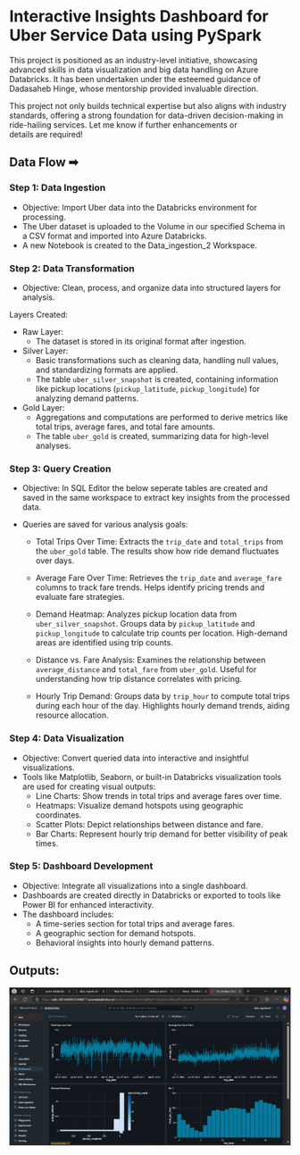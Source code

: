 
# Interactive Insights Dashboard for Uber Service Data using PySpark

This project is positioned as an industry-level initiative, showcasing advanced skills in data visualization and big data handling on Azure Databricks. It has been undertaken under the esteemed guidance of Dadasaheb Hinge, whose mentorship provided invaluable direction.

This project not only builds technical expertise but also aligns with industry standards, offering a strong foundation for data-driven decision-making in ride-hailing services. Let me know if further enhancements or details are required!
## Data Flow ➡

 ### Step 1: Data Ingestion 
- Objective: Import Uber data into the Databricks environment for processing.
- The Uber dataset is uploaded to the Volume in our specified Schema in a CSV format and imported into Azure Databricks.
- A new Notebook is created to the Data_ingestion_2 Workspace. 
### Step 2: Data Transformation

- Objective: Clean, process, and organize data into structured layers for analysis.

Layers Created:

- Raw Layer: 
    - The dataset is stored in its original format after ingestion.
- Silver Layer: 
    - Basic transformations such as cleaning data, handling null values, and standardizing formats are applied. 
    - The table `uber_silver_snapshot` is created, containing information like pickup locations (`pickup_latitude`, `pickup_longitude`) for analyzing demand patterns.
- Gold Layer:
    - Aggregations and computations are performed to derive metrics like total trips, average fares, and total fare amounts.
    - The table `uber_gold` is created, summarizing data for high-level analyses.


### Step 3: Query Creation
- Objective: In SQL Editor the below seperate tables are created and saved in the same workspace to extract key insights from the processed data.
- Queries are saved for various analysis goals:

    - Total Trips Over Time: 
        Extracts the `trip_date` and `total_trips` from the `uber_gold` table. The results show how ride demand fluctuates over days.

    - Average Fare Over Time: Retrieves the `trip_date` and `average_fare` columns to track fare trends. Helps identify pricing trends and evaluate fare strategies.
    - Demand Heatmap: Analyzes pickup location data from `uber_silver_snapshot`. Groups data by `pickup_latitude` and `pickup_longitude` to calculate trip counts per location. High-demand areas are identified using trip counts.
    - Distance vs. Fare Analysis: Examines the relationship between `average_distance` and `total_fare` from `uber_gold`. Useful for understanding how trip distance correlates with pricing.
    - Hourly Trip Demand: Groups data by `trip_hour` to compute total trips during each hour of the day. Highlights hourly demand trends, aiding resource allocation.


### Step 4: Data Visualization

- Objective: Convert queried data into interactive and insightful visualizations.
- Tools like Matplotlib, Seaborn, or built-in Databricks visualization tools are used for creating visual outputs:
    - Line Charts: Show trends in total trips and average fares over time.
    - Heatmaps: Visualize demand hotspots using geographic coordinates.
    - Scatter Plots: Depict relationships between distance and fare.
    - Bar Charts: Represent hourly trip demand for better visibility of peak times.


### Step 5: Dashboard Development

- Objective: Integrate all visualizations into a single dashboard.
- Dashboards are created directly in Databricks or exported to tools like Power BI for enhanced interactivity.
- The dashboard includes:
    - A time-series section for total trips and average fares.
    - A geographic section for demand hotspots.
    - Behavioral insights into hourly demand patterns.
## Outputs: 
![Screenshot](https://github.com/atharvabharambe/Interactive-Insights-Dashboard-for-Uber-Service-Data-using-PySpark/blob/main/Outputs/Dashboard.png)
